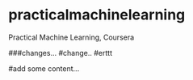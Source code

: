# practicalmachinelearning
Practical Machine Learning, Coursera


###changes...
#change..
#erttt

#add some content...